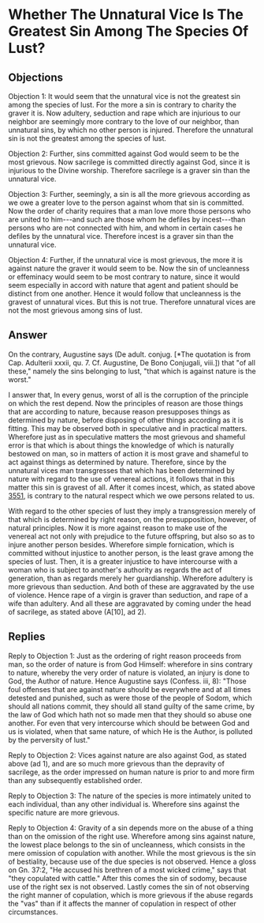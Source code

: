 # Whether The Unnatural Vice Is The Greatest Sin Among The Species Of Lust?

## Objections

Objection 1: It would seem that the unnatural vice is not the greatest sin among the species of lust. For the more a sin is contrary to charity the graver it is. Now adultery, seduction and rape which are injurious to our neighbor are seemingly more contrary to the love of our neighbor, than unnatural sins, by which no other person is injured. Therefore the unnatural sin is not the greatest among the species of lust.

Objection 2: Further, sins committed against God would seem to be the most grievous. Now sacrilege is committed directly against God, since it is injurious to the Divine worship. Therefore sacrilege is a graver sin than the unnatural vice.

Objection 3: Further, seemingly, a sin is all the more grievous according as we owe a greater love to the person against whom that sin is committed. Now the order of charity requires that a man love more those persons who are united to him---and such are those whom he defiles by incest---than persons who are not connected with him, and whom in certain cases he defiles by the unnatural vice. Therefore incest is a graver sin than the unnatural vice.

Objection 4: Further, if the unnatural vice is most grievous, the more it is against nature the graver it would seem to be. Now the sin of uncleanness or effeminacy would seem to be most contrary to nature, since it would seem especially in accord with nature that agent and patient should be distinct from one another. Hence it would follow that uncleanness is the gravest of unnatural vices. But this is not true. Therefore unnatural vices are not the most grievous among sins of lust.

## Answer

On the contrary, Augustine says (De adult. conjug. [*The quotation is from Cap. Adulterii xxxii, qu. 7. Cf. Augustine, De Bono Conjugali, viii.]) that "of all these," namely the sins belonging to lust, "that which is against nature is the worst."

I answer that, In every genus, worst of all is the corruption of the principle on which the rest depend. Now the principles of reason are those things that are according to nature, because reason presupposes things as determined by nature, before disposing of other things according as it is fitting. This may be observed both in speculative and in practical matters. Wherefore just as in speculative matters the most grievous and shameful error is that which is about things the knowledge of which is naturally bestowed on man, so in matters of action it is most grave and shameful to act against things as determined by nature. Therefore, since by the unnatural vices man transgresses that which has been determined by nature with regard to the use of venereal actions, it follows that in this matter this sin is gravest of all. After it comes incest, which, as stated above [3551](A[9]), is contrary to the natural respect which we owe persons related to us.

With regard to the other species of lust they imply a transgression merely of that which is determined by right reason, on the presupposition, however, of natural principles. Now it is more against reason to make use of the venereal act not only with prejudice to the future offspring, but also so as to injure another person besides. Wherefore simple fornication, which is committed without injustice to another person, is the least grave among the species of lust. Then, it is a greater injustice to have intercourse with a woman who is subject to another's authority as regards the act of generation, than as regards merely her guardianship. Wherefore adultery is more grievous than seduction. And both of these are aggravated by the use of violence. Hence rape of a virgin is graver than seduction, and rape of a wife than adultery. And all these are aggravated by coming under the head of sacrilege, as stated above (A[10], ad 2).

## Replies

Reply to Objection 1: Just as the ordering of right reason proceeds from man, so the order of nature is from God Himself: wherefore in sins contrary to nature, whereby the very order of nature is violated, an injury is done to God, the Author of nature. Hence Augustine says (Confess. iii, 8): "Those foul offenses that are against nature should be everywhere and at all times detested and punished, such as were those of the people of Sodom, which should all nations commit, they should all stand guilty of the same crime, by the law of God which hath not so made men that they should so abuse one another. For even that very intercourse which should be between God and us is violated, when that same nature, of which He is the Author, is polluted by the perversity of lust."

Reply to Objection 2: Vices against nature are also against God, as stated above (ad 1), and are so much more grievous than the depravity of sacrilege, as the order impressed on human nature is prior to and more firm than any subsequently established order.

Reply to Objection 3: The nature of the species is more intimately united to each individual, than any other individual is. Wherefore sins against the specific nature are more grievous.

Reply to Objection 4: Gravity of a sin depends more on the abuse of a thing than on the omission of the right use. Wherefore among sins against nature, the lowest place belongs to the sin of uncleanness, which consists in the mere omission of copulation with another. While the most grievous is the sin of bestiality, because use of the due species is not observed. Hence a gloss on Gn. 37:2, "He accused his brethren of a most wicked crime," says that "they copulated with cattle." After this comes the sin of sodomy, because use of the right sex is not observed. Lastly comes the sin of not observing the right manner of copulation, which is more grievous if the abuse regards the "vas" than if it affects the manner of copulation in respect of other circumstances.